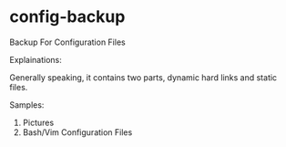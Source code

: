 config-backup
=============

Backup For Configuration Files

Explainations:

  Generally speaking, it contains two parts, dynamic hard links and static files.

Samples:

  1.  Pictures
  2.  Bash/Vim Configuration Files
